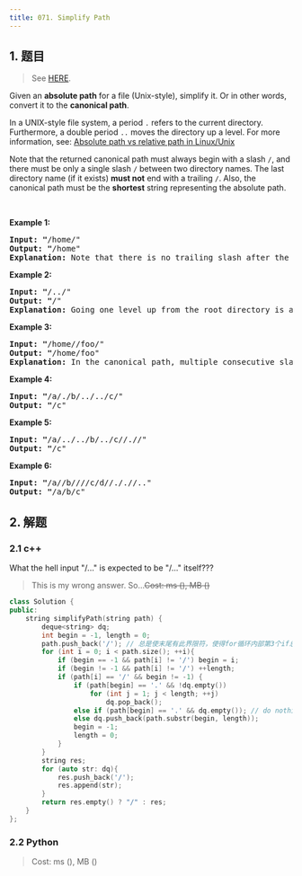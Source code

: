 ```yaml
---
title: 071. Simplify Path
---
```


## 1. 题目

> See [HERE](https://leetcode.com/problems/simplify-path/).

<div><p>Given an <strong>absolute path</strong> for a file (Unix-style), simplify it. Or in other words, convert it to the <strong>canonical path</strong>.</p>

<p>In a UNIX-style file system, a period <code>.</code>&nbsp;refers to the current directory. Furthermore, a double period <code>..</code>&nbsp;moves the directory up a level. For more information, see:&nbsp;<a href="https://www.linuxnix.com/abslute-path-vs-relative-path-in-linuxunix/" target="_blank">Absolute path&nbsp;vs&nbsp;relative&nbsp;path&nbsp;in&nbsp;Linux/Unix</a></p>

<p>Note that the returned canonical path must always begin&nbsp;with a slash <code>/</code>, and there must be only a single slash <code>/</code>&nbsp;between two directory names.&nbsp;The last directory name (if it exists) <b>must not</b>&nbsp;end with a trailing <code>/</code>. Also, the canonical path must be the <strong>shortest</strong> string&nbsp;representing the absolute path.</p>

<p>&nbsp;</p>

<p><strong>Example 1:</strong></p>

<pre><strong>Input: "</strong><span id="example-input-1-1">/home/"</span>
<strong>Output: "</strong><span id="example-output-1">/home"
<strong>Explanation:</strong> Note that there is no trailing slash after the last directory name.</span>
</pre>

<p><strong>Example 2:</strong></p>

<pre><strong>Input: "</strong><span id="example-input-1-1">/../"</span>
<strong>Output: "</strong><span id="example-output-1">/"</span>
<strong>Explanation:</strong> Going one level up from the root directory is a no-op, as the root level is the highest level you can go.
</pre>

<p><strong>Example 3:</strong></p>

<pre><strong>Input: "</strong><span id="example-input-1-1">/home//foo/"</span>
<strong>Output: "</strong><span id="example-output-1">/home/foo"</span>
<strong>Explanation: </strong>In the canonical path, multiple consecutive slashes are replaced by a single one.
</pre>

<p><strong>Example 4:</strong></p>

<pre><strong>Input: "</strong><span id="example-input-1-1">/a/./b/../../c/"</span>
<strong>Output: "</strong><span id="example-output-1">/c"</span>
</pre>

<p><strong>Example 5:</strong></p>

<pre><strong>Input: "</strong><span id="example-input-1-1">/a/../../b/../c//.//"</span>
<strong>Output: "</strong><span id="example-output-1">/c"</span>
</pre>

<p><strong>Example 6:</strong></p>

<pre><strong>Input: "</strong><span id="example-input-1-1">/a//b////c/d//././/.."</span>
<strong>Output: "</strong><span id="example-output-1">/a/b/c"</span>
</pre>
</div>

## 2. 解题

### 2.1 c++

What the hell input "/..." is expected to be "/..." itself???

> This is my wrong answer. So...~~Cost: ms (), MB ()~~

```cpp
class Solution {
public:
    string simplifyPath(string path) {
        deque<string> dq;
        int begin = -1, length = 0;
        path.push_back('/'); // 总是使末尾有此界限符，使得for循环内部第3个if总能有机会执行
        for (int i = 0; i < path.size(); ++i){
            if (begin == -1 && path[i] != '/') begin = i;
            if (begin != -1 && path[i] != '/') ++length;
            if (path[i] == '/' && begin != -1) {
                if (path[begin] == '.' && !dq.empty())
                    for (int j = 1; j < length; ++j)
                        dq.pop_back();
                else if (path[begin] == '.' && dq.empty()); // do nothing
                else dq.push_back(path.substr(begin, length));
                begin = -1;
                length = 0;
            }
        }
        string res;
        for (auto str: dq){
            res.push_back('/');
            res.append(str);
        }
        return res.empty() ? "/" : res;
    }
};
```

### 2.2 Python

> Cost: ms (), MB ()

```python

```

